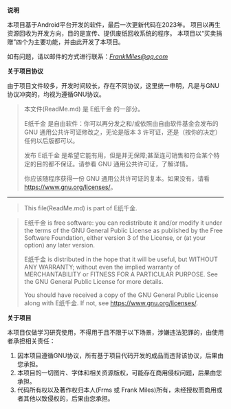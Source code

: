 **说明**

本项目基于Android平台开发的软件，最后一次更新代码在2023年。 项目以再生资源回收为开发方向，目的是宣传、提供废纸回收系统的程序。 本项目以“买卖捐赠”四个为主要功能，并由此开发了本项目。

如有问题，请以邮件的方式进行联系：*FrankMiles@qq.com*

**关于项目协议**

由于项目文件较多，开发时间较长，存在不同协议，这里统一申明，凡是与GNU协议冲突的，均视为遵循GNU协议。

>本文件(ReadMe.md) 是 E纸千金 的一部分。
>
>E纸千金 是自由软件：你可以再分发之和/或依照由自由软件基金会发布的 GNU 通用公共许可证修改之，无论是版本 3 许可证，还是（按你的决定）任何以后版都可以。
>
>发布 E纸千金 是希望它能有用，但是并无保障;甚至连可销售和符合某个特定的目的都不保证。请参看 GNU 通用公共许可证，了解详情。
>
>你应该随程序获得一份 GNU 通用公共许可证的复本。如果没有，请看 <https://www.gnu.org/licenses/>。

-------

>This file(ReadMe.md) is part of E纸千金.

> E纸千金 is free software:
> you can redistribute it and/or modify it under the terms of the GNU General Public License as published
> by the Free Software Foundation, either version 3 of the License, or (at your option) any later version.
>
> E纸千金 is distributed in the hope that it will be useful, but WITHOUT ANY WARRANTY;
> without even the implied warranty of MERCHANTABILITY or FITNESS FOR A PARTICULAR PURPOSE.
> See the GNU General Public License for more details.
>
> You should have received a copy of the GNU General Public License along with E纸千金.
>If not, see <https://www.gnu.org/licenses/>.


**关于项目**

本项目仅做学习研究使用，不得用于且不限于以下场景，涉嫌违法犯罪的，由使用者承担相关责任：

1. 因本项目遵循GNU协议，所有基于项目代码开发的成品而违背该协议，后果由您承担。
2. 本项目的一切图片、字体和相关资源版权，可能存在商用侵权问题，后果由您承担。
3. 代码所有权以及著作权归本人(Frms 或 Frank Miles)所有，未经授权而商用或者其他以致侵权的，后果由您承担。